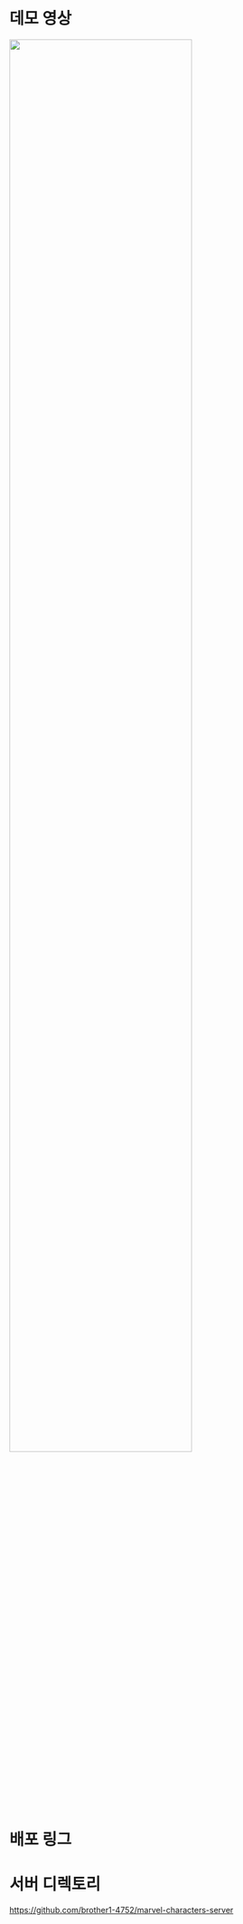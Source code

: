 # 데모 영상
<img width="80%" src="{https://github.com/brother1-4752/marvel-characters-server/assets/60454376/8009504f-4298-4afe-975b-a7cacf02ad5e}"/>

# 배포 링그


# 서버 디렉토리

https://github.com/brother1-4752/marvel-characters-server
